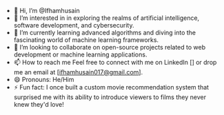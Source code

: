 - 👋 Hi, I’m @Ifhamhusain
- 👀 I’m interested in in exploring the realms of artificial intelligence, software development, and cybersecurity.
- 🌱 I’m currently learning  advanced algorithms and diving into the fascinating world of machine learning frameworks.
- 💞️ I’m looking to collaborate on open-source projects related to web development or machine learning applications.
- 📫 How to reach me Feel free to connect with me on LinkedIn [] or drop me an email at [ifhamhusain017@gmail.com].
- 😄 Pronouns: He/Him
- ⚡ Fun fact: I once built a custom movie recommendation system that surprised me with its ability to introduce viewers to films they never knew they'd love!


<!---
Ifhamhusain/Ifhamhusain is a ✨ special ✨ repository because its `README.md` (this file) appears on your GitHub profile.
You can click the Preview link to take a look at your changes.
--->
